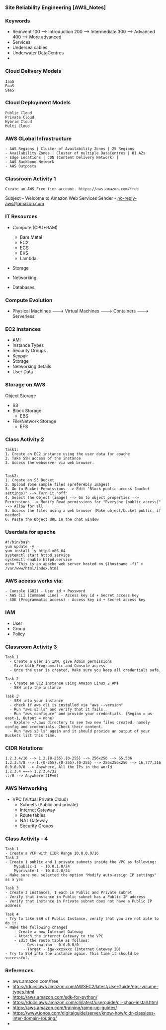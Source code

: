 ### ##########################
### Site Reliability Engineering [AWS_Notes]
### ##########################


### Keywords

- Re:invent
    100 --> Introduction
    200 --> Intermediate
    300 --> Advanced
    400 --> More advanced
- Services 
- Undersea cables
- Underwater DataCentres
- 



### Cloud Delivery Models
````
IaaS
PaaS
SaaS
````
### Cloud Deployment Models
````
Public Cloud
Private Cloud
Hybrid Cloud
Multi Cloud
````

### AWS GLobal Infrastructure
````
- AWS Regions | Cluster of Availability Zones | 25 Regions
- Availability Zones | Cluster of multiple DataCentres | 81 AZs
- Edge Locations | CDN (Content Delivery Network) | 
- AWS Backbone Network
- AWS Outposts
````

### Classroom Activity 1
````
Create an AWS Free tier account. https://aws.amazon.com/free

````

Subject - Welcome to Amazon Web Services
Sender - no-reply-aws@amazon.com


### IT Resources
- Compute (CPU+RAM)
    - Bare Metal
    - EC2
    - ECS
    - EKS
    - Lambda

- Storage
- Networking
- Databases


### Compute Evolution

- Physical Machines ---> Virtual Machines ---> Containers ---> Serverless

### EC2 Instances
- AMI
- Instance Types
- Security Groups
- Keypair
- Storage
- Networking details
- User Data


### Storage on AWS
Object Storage
  - S3
- Block Storage
  - EBS 
- File/Network Storage
  - EFS


### Class Activity 2
````
Task1:
1. Create an EC2 instance using the user data for apache
2. Take SSH access of the instance
3. Access the webserver via web browser.


Task2:
1. Create an S3 Bucket
2. Upload some sample files (preferebly images)
3. Go to Bucket Permissions --> Edit "Block public access (bucket settings)" --> Turn it "off"
4. Select the Object (image) --> Go to object properties --> Permissions --> Modify Read permissions for "Everyone (public access)" --> Allow for all
5. Access the files using a web browser (Make object/bucket public, if needed)
6. Paste the Object URL in the chat window
````

### Userdata for apache
````
#!/bin/bash
yum update -y
yum install -y httpd.x86_64
systemctl start httpd.service
systemctl enable httpd.service
echo “This is an apache web server hosted on $(hostname -f)” > /var/www/html/index.html
````


### AWS access works via:
````
- Console (GUI) - User id + Password
- AWS CLI (Command Line) - Access key id + Secret access key
- SDK (Programmatic access) - Access key id + Secret access key
````

### IAM
  - User
  - Group
  - Policy


### Classroom Activity 3
````
Task 1
  - Create a user in IAM, give Admin permissions
  - Give both Programmatic and Console access
  - Once the user is created, Make sure you keep all credentials safe.

Task 2  
  - Create an EC2 instance using Amazon Linux 2 AMI
  - SSH into the instance

Task 3
  - SSH into your instance
  - check if aws cli is installed via "aws --version"
  - Run "aws s3 ls" and verify that it fails.
  - Run "aws configure" and provide your credentials. (Region = us-east-1, Output = none)
  - Explore ~/.aws directory to see two new files created, namely config and credentials. Check their content.
  - Run "aws s3 ls" again and it should provide an output of your Buckets list this time.

````

### CIDR Notations
````
1.2.3.4/16 --> 1.2.{0-255}.{0-255} --> 256x256 --> 65,536
1.2.3.4/8 --> 1.{0-255}.{0-255}.{0-255} --> 256x256x256 --> 16,777,216
0.0.0.0/0 --> Anywhere, All the IPs in the world
1.2.3.4 ===> 1.2.3.4/32
::/0 --> Anywhere (IPv6)
````

### AWS Networking
- VPC (Virtual Private Cloud)
    - Subnets (Public and private)
    - Internet Gateway
    - Route tables
    - NAT Gateway
    - Security Groups


### Class Activity - 4
````
Task 1
- Create a VCP with CIDR Range 10.0.0.0/16
Task 2
- Create 1 public and 1 private subnets inside the VPC as following:
    Mypublic-1  - 10.0.1.0/24
    Myprivate-1 - 10.0.2.0/24
- Make sure you selected the option "Modify auto-assign IP settings" as a yes

Task 3
- Create 2 instances, 1 each in Public and Private subnet
- Verify that instance in Public subnet has a Public IP address
- Verify that instance in Private subnet does not have a Public IP address

Task 4
- Try to take SSH of Public Instance, verify that you are not able to do it.
- Make the following changes
    - Create a new Internet Gateway
    - Attach the internet Gateway to the VPC
    - Edit the route table as follows:
        - Destination - 0.0.0.0/0
        - Target - igw-xxxxxxx (Internet Gateway ID)
- Try to SSH into the instance again. This time it should be successful.

````


### References
- aws.amazon.com/free
- https://docs.aws.amazon.com/AWSEC2/latest/UserGuide/ebs-volume-types.html
- https://aws.amazon.com/sdk-for-python/
- https://docs.aws.amazon.com/cli/latest/userguide/cli-chap-install.html
- https://aws.amazon.com/training/ramp-up-guides/
- https://www.ionos.com/digitalguide/server/know-how/cidr-classless-inter-domain-routing/
- 

